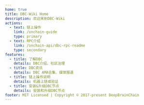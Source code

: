 ```yaml
---
home: true
title: DBC-Wiki Home
description: 欢迎来到DBC-Wiki
actions:
  - text: 链上操作
    link: /onchain-guide
    type: primary
  - text: RPC介绍
    link: /onchain-api/dbc-rpc-readme
    type: secondary
features:
  - title: 了解DBC
    details: DBC介绍、社区治理
  - title: DBC资讯
    details: DBC AMA合集、媒体报道
  - title: 链上操作说明
    details: 机器上链或验证
  - title: 安装&升级DBC节点
    details: 安装和升级DBC节点
footer: MIT Licensed | Copyright © 2017-present DeepBrainChain
---
```

